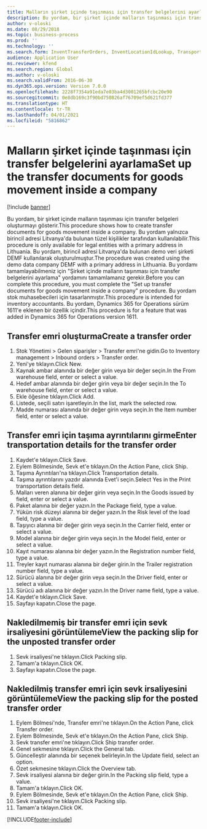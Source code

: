 ```yaml
---
title: Malların şirket içinde taşınması için transfer belgelerini ayarlama
description: Bu yordam, bir şirket içinde malların taşınması için transfer belgeleri oluşturmayı gösterir.
author: v-oloski
ms.date: 08/29/2018
ms.topic: business-process
ms.prod: ''
ms.technology: ''
ms.search.form: InventTransferOrders, InventLocationIdLookup, TransportationDocument, HcmWorkerLookUp, SrsReportViewerForm, InventTransferParmShip
audience: Application User
ms.reviewer: kfend
ms.search.region: Global
ms.author: v-oloski
ms.search.validFrom: 2016-06-30
ms.dyn365.ops.version: Version 7.0.0
ms.openlocfilehash: 2228f7354a91eda7e03ba4d3001265bfcbc20e90
ms.sourcegitcommit: 0e8db169c3f90bd750826af76709ef5d621fd377
ms.translationtype: HT
ms.contentlocale: tr-TR
ms.lasthandoff: 04/01/2021
ms.locfileid: "5816862"
---
```

# <a name="set-up-the-transfer-documents-for-goods-movement-inside-a-company"></a><span data-ttu-id="5155d-103">Malların şirket içinde taşınması için transfer belgelerini ayarlama</span><span class="sxs-lookup"><span data-stu-id="5155d-103">Set up the transfer documents for goods movement inside a company</span></span>

[!include [banner](../../includes/banner.md)]

<span data-ttu-id="5155d-104">Bu yordam, bir şirket içinde malların taşınması için transfer belgeleri oluşturmayı gösterir.</span><span class="sxs-lookup"><span data-stu-id="5155d-104">This procedure shows how to create transfer documents for goods movement inside a company.</span></span> <span data-ttu-id="5155d-105">Bu yordam yalnızca birincil adresi Litvanya'da bulunan tüzel kişilikler tarafından kullanılabilir.</span><span class="sxs-lookup"><span data-stu-id="5155d-105">This procedure is only available for legal entities with a primary address in Lithuania.</span></span> <span data-ttu-id="5155d-106">Bu yordam, birincil adresi Litvanya'da bulunan demo veri şirketi DEMF kullanılarak oluşturulmuştur.</span><span class="sxs-lookup"><span data-stu-id="5155d-106">The procedure was created using the demo data company DEMF with a primary address in Lithuania.</span></span> <span data-ttu-id="5155d-107">Bu yordamı tamamlayabilmeniz için "Şirket içinde malların taşınması için transfer belgelerini ayarlama" yordamını tamamlamanız gerekir.</span><span class="sxs-lookup"><span data-stu-id="5155d-107">Before you can complete this procedure, you must complete the "Set up transfer documents for goods movement inside a company" procedure.</span></span> <span data-ttu-id="5155d-108">Bu yordam stok muhasebecileri için tasarlanmıştır.</span><span class="sxs-lookup"><span data-stu-id="5155d-108">This procedure is intended for inventory accountants.</span></span> <span data-ttu-id="5155d-109">Bu yordam, Dynamics 365 for Operations sürüm 1611'e eklenen bir özellik içindir.</span><span class="sxs-lookup"><span data-stu-id="5155d-109">This procedure is for a feature that was added in Dynamics 365 for Operations version 1611.</span></span>


## <a name="create-a-transfer-order"></a><span data-ttu-id="5155d-110">Transfer emri oluşturma</span><span class="sxs-lookup"><span data-stu-id="5155d-110">Create a transfer order</span></span>
1. <span data-ttu-id="5155d-111">Stok Yönetimi > Gelen siparişler > Transfer emri'ne gidin.</span><span class="sxs-lookup"><span data-stu-id="5155d-111">Go to Inventory management > Inbound orders > Transfer order.</span></span>
2. <span data-ttu-id="5155d-112">Yeni'ye tıklayın.</span><span class="sxs-lookup"><span data-stu-id="5155d-112">Click New.</span></span>
3. <span data-ttu-id="5155d-113">Kaynak ambar alanında bir değer girin veya bir değer seçin.</span><span class="sxs-lookup"><span data-stu-id="5155d-113">In the From warehouse field, enter or select a value.</span></span>
4. <span data-ttu-id="5155d-114">Hedef ambar alanında bir değer girin veya bir değer seçin.</span><span class="sxs-lookup"><span data-stu-id="5155d-114">In the To warehouse field, enter or select a value.</span></span>
5. <span data-ttu-id="5155d-115">Ekle öğesine tıklayın.</span><span class="sxs-lookup"><span data-stu-id="5155d-115">Click Add.</span></span>
6. <span data-ttu-id="5155d-116">Listede, seçili satırı işaretleyin.</span><span class="sxs-lookup"><span data-stu-id="5155d-116">In the list, mark the selected row.</span></span>
7. <span data-ttu-id="5155d-117">Madde numarası alanında bir değer girin veya seçin.</span><span class="sxs-lookup"><span data-stu-id="5155d-117">In the Item number field, enter or select a value.</span></span>

## <a name="enter-transportation-details-for-the-transfer-order"></a><span data-ttu-id="5155d-118">Transfer emri için taşıma ayrıntılarını girme</span><span class="sxs-lookup"><span data-stu-id="5155d-118">Enter transportation details for the transfer order</span></span>
1. <span data-ttu-id="5155d-119">Kaydet'e tıklayın.</span><span class="sxs-lookup"><span data-stu-id="5155d-119">Click Save.</span></span>
2. <span data-ttu-id="5155d-120">Eylem Bölmesinde, Sevk et'e tıklayın.</span><span class="sxs-lookup"><span data-stu-id="5155d-120">On the Action Pane, click Ship.</span></span>
3. <span data-ttu-id="5155d-121">Taşıma Ayrıntıları'na tıklayın.</span><span class="sxs-lookup"><span data-stu-id="5155d-121">Click Transportation details.</span></span>
4. <span data-ttu-id="5155d-122">Taşıma ayrıntılarını yazdır alanında Evet'i seçin.</span><span class="sxs-lookup"><span data-stu-id="5155d-122">Select Yes in the Print transportation details field.</span></span>
5. <span data-ttu-id="5155d-123">Malları veren alanına bir değer girin veya seçin.</span><span class="sxs-lookup"><span data-stu-id="5155d-123">In the Goods issued by field, enter or select a value.</span></span>
6. <span data-ttu-id="5155d-124">Paket alanına bir değer yazın.</span><span class="sxs-lookup"><span data-stu-id="5155d-124">In the Package field, type a value.</span></span>
7. <span data-ttu-id="5155d-125">Yükün risk düzeyi alanına bir değer yazın.</span><span class="sxs-lookup"><span data-stu-id="5155d-125">In the Risk level of the load field, type a value.</span></span>
8. <span data-ttu-id="5155d-126">Taşıyıcı alanına bir değer girin veya seçin.</span><span class="sxs-lookup"><span data-stu-id="5155d-126">In the Carrier field, enter or select a value.</span></span>
9. <span data-ttu-id="5155d-127">Model alanına bir değer girin veya seçin.</span><span class="sxs-lookup"><span data-stu-id="5155d-127">In the Model field, enter or select a value.</span></span>
10. <span data-ttu-id="5155d-128">Kayıt numarası alanına bir değer yazın.</span><span class="sxs-lookup"><span data-stu-id="5155d-128">In the Registration number field, type a value.</span></span>
11. <span data-ttu-id="5155d-129">Treyler kayıt numarası alanına bir değer girin.</span><span class="sxs-lookup"><span data-stu-id="5155d-129">In the Trailer registration number field, type a value.</span></span>
12. <span data-ttu-id="5155d-130">Sürücü alanına bir değer girin veya seçin.</span><span class="sxs-lookup"><span data-stu-id="5155d-130">In the Driver field, enter or select a value.</span></span>
13. <span data-ttu-id="5155d-131">Sürücü adı alanına bir değer yazın.</span><span class="sxs-lookup"><span data-stu-id="5155d-131">In the Driver name field, type a value.</span></span>
14. <span data-ttu-id="5155d-132">Kaydet'e tıklayın.</span><span class="sxs-lookup"><span data-stu-id="5155d-132">Click Save.</span></span>
15. <span data-ttu-id="5155d-133">Sayfayı kapatın.</span><span class="sxs-lookup"><span data-stu-id="5155d-133">Close the page.</span></span>

## <a name="view-the-packing-slip-for-the-unposted-transfer-order"></a><span data-ttu-id="5155d-134">Nakledilmemiş bir transfer emri için sevk irsaliyesini görüntüleme</span><span class="sxs-lookup"><span data-stu-id="5155d-134">View the packing slip for the unposted transfer order</span></span>
1. <span data-ttu-id="5155d-135">Sevk irsaliyesi'ne tıklayın.</span><span class="sxs-lookup"><span data-stu-id="5155d-135">Click Packing slip.</span></span>
2. <span data-ttu-id="5155d-136">Tamam'a tıklayın.</span><span class="sxs-lookup"><span data-stu-id="5155d-136">Click OK.</span></span>
3. <span data-ttu-id="5155d-137">Sayfayı kapatın.</span><span class="sxs-lookup"><span data-stu-id="5155d-137">Close the page.</span></span>

## <a name="view-the-packing-slip-for-the-posted-transfer-order"></a><span data-ttu-id="5155d-138">Nakledilmiş transfer emri için sevk irsaliyesini görüntüleme</span><span class="sxs-lookup"><span data-stu-id="5155d-138">View the packing slip for the posted transfer order</span></span>
1. <span data-ttu-id="5155d-139">Eylem Bölmesi'nde, Transfer emri'ne tıklayın.</span><span class="sxs-lookup"><span data-stu-id="5155d-139">On the Action Pane, click Transfer order.</span></span>
2. <span data-ttu-id="5155d-140">Eylem Bölmesinde, Sevk et'e tıklayın.</span><span class="sxs-lookup"><span data-stu-id="5155d-140">On the Action Pane, click Ship.</span></span>
3. <span data-ttu-id="5155d-141">Sevk transfer emri'ne tıklayın.</span><span class="sxs-lookup"><span data-stu-id="5155d-141">Click Ship transfer order.</span></span>
4. <span data-ttu-id="5155d-142">Genel sekmesine tıklayın.</span><span class="sxs-lookup"><span data-stu-id="5155d-142">Click the General tab.</span></span>
5. <span data-ttu-id="5155d-143">Güncelleştir alanında bir seçenek belirleyin.</span><span class="sxs-lookup"><span data-stu-id="5155d-143">In the Update field, select an option.</span></span>
6. <span data-ttu-id="5155d-144">Özet sekmesine tıklayın.</span><span class="sxs-lookup"><span data-stu-id="5155d-144">Click the Overview tab.</span></span>
7. <span data-ttu-id="5155d-145">Sevk irsaliyesi alanına bir değer girin.</span><span class="sxs-lookup"><span data-stu-id="5155d-145">In the Packing slip field, type a value.</span></span>
8. <span data-ttu-id="5155d-146">Tamam'a tıklayın.</span><span class="sxs-lookup"><span data-stu-id="5155d-146">Click OK.</span></span>
9. <span data-ttu-id="5155d-147">Eylem Bölmesinde, Sevk et'e tıklayın.</span><span class="sxs-lookup"><span data-stu-id="5155d-147">On the Action Pane, click Ship.</span></span>
10. <span data-ttu-id="5155d-148">Sevk irsaliyesi'ne tıklayın.</span><span class="sxs-lookup"><span data-stu-id="5155d-148">Click Packing slip.</span></span>
11. <span data-ttu-id="5155d-149">Tamam'a tıklayın.</span><span class="sxs-lookup"><span data-stu-id="5155d-149">Click OK.</span></span>



[!INCLUDE[footer-include](../../../includes/footer-banner.md)]